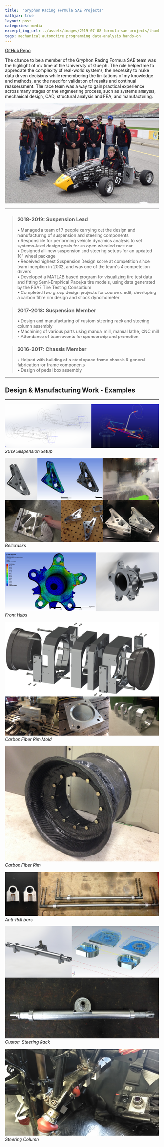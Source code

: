 ```yaml
---
title:  "Gryphon Racing Formula SAE Projects"
mathjax: true
layout: post
categories: media
excerpt_img_url: ../assets/images/2019-07-08-formula-sae-projects/thumbnail.jpg
tags: mechanical automotive programming data-analysis hands-on
---
```


[GitHub Repo](https://github.com/orion-miller/Gryphon-Racing-Formula-SAE)


The chance to be a member of the Gryphon Racing Formula SAE team was the highlight of my time at the University of Guelph. The role helped me to appreciate the complexity of real-world systems, the necessity to make data driven decisions while remembering the limitations of my knowledge and methods, and the need for validation of results and continual reassessment. The race team was a way to gain practical experience across many stages of the engineering process, such as systems analysis, mechanical design, CAD, structural analysis and FEA, and manufacturing.

![Poster](/assets/images/2019-07-08-formula-sae-projects/thumbnail.jpg)

---

> ### 2018-2019: Suspension Lead
> • Managed a team of 7 people carrying out the design and manufacturing of suspension and steering components  
• Responsible for performing vehicle dynamics analysis to set systems-level design goals for an open wheeled race car   
• Designed all-new suspension and steering setups for an updated 10" wheel package  
• Received highest Suspension Design score at competition since team inception in 2002, and was one of the team's 4 competetion drivers  
• Developed a MATLAB based program for visualizing tire test data and fitting Semi-Empirical Pacejka tire models, using data generated by the FSAE Tire Testing Consortium  
• Completed two group design projects for course credit, developing a carbon fibre rim design and shock dynomometer

> ### 2017-2018: Suspension Member
> • Design and manufacturing of custom steering rack and steering column assembly  
• Machining of various parts using manual mill, manual lathe, CNC mill  
• Attendance of team events for sponsorship and promotion  

> ### 2016-2017: Chassis Member
> • Helped with building of a steel space frame chassis & general fabrication for frame components   
• Design of pedal box assembly  

---
## Design & Manufacturing Work - Examples
---

![1](/assets/images/2019-07-08-formula-sae-projects/Suspension_Setup.png)
*2019 Suspension Setup*

![1](/assets/images/2019-07-08-formula-sae-projects/Bellcranks.png)
*Bellcranks*

![1](/assets/images/2019-07-08-formula-sae-projects/Front_Hub.png)
*Front Hubs*

![1](/assets/images/2019-07-08-formula-sae-projects/Wheel_Mold.png)
*Carbon Fiber Rim Mold*

![1](/assets/images/2019-07-08-formula-sae-projects/IMG_0677.JPG)
*Carbon Fiber Rim*

![1](/assets/images/2019-07-08-formula-sae-projects/ARBs_2.png)
*Anti-Roll bars*

![1](/assets/images/2019-07-08-formula-sae-projects/Steering_Rack.png)
*Custom Steering Rack*

![1](/assets/images/2019-07-08-formula-sae-projects/IMG_20180920_083341.jpg)
*Steering Column*

